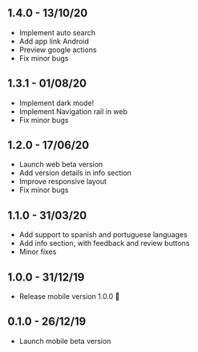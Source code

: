 ## 1.4.0 - 13/10/20

- Implement auto search
- Add app link Android
- Preview google actions
- Fix minor bugs

## 1.3.1 - 01/08/20

- Implement dark mode!
- Implement Navigation rail in web
- Fix minor bugs

## 1.2.0 - 17/06/20

- Launch web beta version
- Add version details in info section
- Improve responsive layout
- Fix minor bugs

## 1.1.0 - 31/03/20

- Add support to spanish and portuguese languages
- Add info section, with feedback and review buttons
- Minor fixes

## 1.0.0 - 31/12/19

- Release mobile version 1.0.0 🚀

## 0.1.0 - 26/12/19

- Launch mobile beta version
